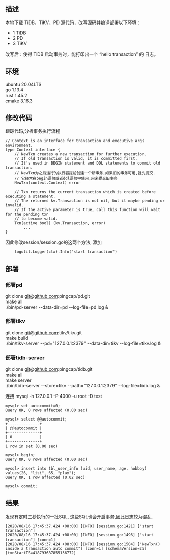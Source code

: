 ## 描述
本地下载 TiDB，TiKV，PD 源代码，改写源码并编译部署以下环境：

- 1 TiDB
- 2 PD
- 3 TiKV  

改写后：使得 TiDB 启动事务时，能打印出一个 “hello transaction” 的 日志。

## 环境
ubuntu 20.04LTS  
go 1.13.4  
rust 1.45.2  
cmake 3.16.3

## 修改代码

跟踪代码,分析事务执行流程
```
// Context is an interface for transaction and executive args environment.
type Context interface {
    // NewTxn creates a new transaction for further execution.
	// If old transaction is valid, it is committed first.
	// It's used in BEGIN statement and DDL statements to commit old transaction.
	// NewTxn为之后运行的执行器提前创建一个新事务,如果旧的事务可用,就先提交.
	// 它经常在begin语句或者ddl语句中使用,用来提交旧事务
	NewTxn(context.Context) error

	// Txn returns the current transaction which is created before executing a statement.
	// The returned kv.Transaction is not nil, but it maybe pending or invalid.
	// If the active parameter is true, call this function will wait for the pending txn
	// to become valid.
	Txn(active bool) (kv.Transaction, error)
        ...
}
```
因此修改session/session.go的这两个方法, 添加
```
	logutil.Logger(ctx).Info("start transaction")
```


## 部署

### 部署pd
git clone git@github.com:pingcap/pd.git  
make all  
./bin/pd-server --data-dir=pd --log-file=pd.log &

### 部署tikv
git clone git@github.com:tikv/tikv.git  
make build  
./bin/tikv-server --pd="127.0.0.1:2379" --data-dir=tikv --log-file=tikv.log &

### 部署tidb-server
git clone git@github.com:pingcap/tidb.git  
make all  
make server   
./bin/tidb-server --store=tikv --path="127.0.0.1:2379" --log-file=tidb.log &

连接
mysql -h 127.0.0.1 -P 4000 -u root -D test

```
mysql> set autocommit=0;
Query OK, 0 rows affected (0.00 sec)

mysql> select @@autocommit;
+--------------+
| @@autocommit |
+--------------+
| 0            |
+--------------+
1 row in set (0.00 sec)

mysql> begin;
Query OK, 0 rows affected (0.00 sec)

mysql> insert into tbl_user_info (uid, user_name, age, hobboy) values(26, "lisi", 65, "play");
Query OK, 1 row affected (0.02 sec)

mysql> commit;

```

## 结果

发现有定时三秒执行的一批SQL, 这些SQL也会开启事务,因此日志较为混乱.

```
[2020/08/16 17:45:37.424 +08:00] [INFO] [session.go:1421] ["start transaction"]
[2020/08/16 17:45:37.424 +08:00] [INFO] [session.go:1496] ["start transaction"] [conn=1]
[2020/08/16 17:45:37.424 +08:00] [INFO] [session.go:1504] ["NewTxn() inside a transaction auto commit"] [conn=1] [schemaVersion=25] [txnStartTS=418793687855136772]

```
